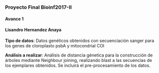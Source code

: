 ### Proyecto Final Bioinf2017-II

#### Avance 1

#### Lisandro Hernandez Anaya

**Tipo de datos**: Datos genéticos obtenidos con secuenciación sanger para los genes de cloroplasto psbA y mitocondrial COI

**Análisis a realizar**: Análisis de distancia génetica para la construcción de árboles mediante Neighbour joining, realizando blast a las secuencias de los ejemplares obtenidos. Se incluirá el pre-procesamiento de los datos.